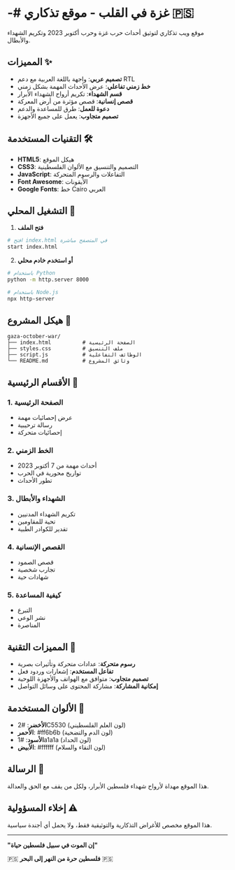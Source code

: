 # -# غزة في القلب - موقع تذكاري 🇵🇸

موقع ويب تذكاري لتوثيق أحداث حرب غزة وحرب أكتوبر 2023 وتكريم الشهداء والأبطال.

## المميزات ✨

- **تصميم عربي**: واجهة باللغة العربية مع دعم RTL
- **خط زمني تفاعلي**: عرض الأحداث المهمة بشكل زمني
- **قسم الشهداء**: تكريم أرواح الشهداء الأبرار
- **قصص إنسانية**: قصص مؤثرة من أرض المعركة
- **دعوة للعمل**: طرق للمساعدة والدعم
- **تصميم متجاوب**: يعمل على جميع الأجهزة

## التقنيات المستخدمة 🛠️

- **HTML5**: هيكل الموقع
- **CSS3**: التصميم والتنسيق مع الألوان الفلسطينية
- **JavaScript**: التفاعلات والرسوم المتحركة
- **Font Awesome**: الأيقونات
- **Google Fonts**: خط Cairo العربي

## التشغيل المحلي 🚀

1. **فتح الملف**
```bash
# افتح index.html في المتصفح مباشرة
start index.html
```

2. **أو استخدم خادم محلي**
```bash
# باستخدام Python
python -m http.server 8000

# باستخدام Node.js
npx http-server
```

## هيكل المشروع 📁

```
gaza-october-war/
├── index.html          # الصفحة الرئيسية
├── styles.css          # ملف التنسيق
├── script.js           # الوظائف التفاعلية
└── README.md           # وثائق المشروع
```

## الأقسام الرئيسية 📖

### 1. الصفحة الرئيسية
- عرض إحصائيات مهمة
- رسالة ترحيبية
- إحصائيات متحركة

### 2. الخط الزمني
- أحداث مهمة من 7 أكتوبر 2023
- تواريخ محورية في الحرب
- تطور الأحداث

### 3. الشهداء والأبطال
- تكريم الشهداء المدنيين
- تحية للمقاومين
- تقدير للكوادر الطبية

### 4. القصص الإنسانية
- قصص الصمود
- تجارب شخصية
- شهادات حية

### 5. كيفية المساعدة
- التبرع
- نشر الوعي
- المناصرة

## المميزات التقنية 🔧

- **رسوم متحركة**: عدادات متحركة وتأثيرات بصرية
- **تفاعل المستخدم**: إشعارات وردود فعل
- **تصميم متجاوب**: متوافق مع الهواتف والأجهزة اللوحية
- **إمكانية المشاركة**: مشاركة المحتوى على وسائل التواصل

## الألوان المستخدمة 🎨

- **الأخضر**: #2C5530 (لون العلم الفلسطيني)
- **الأحمر**: #ff6b6b (لون الدم والتضحية)
- **الأسود**: #1a1a1a (لون الحداد)
- **الأبيض**: #ffffff (لون النقاء والسلام)

## الرسالة 💝

هذا الموقع مهداة لأرواح شهداء فلسطين الأبرار، ولكل من يقف مع الحق والعدالة.

## إخلاء المسؤولية ⚠️

هذا الموقع مخصص للأغراض التذكارية والتوثيقية فقط، ولا يحمل أي أجندة سياسية.

---

**"إن الموت في سبيل فلسطين حياة"**

🇵🇸 **فلسطين حرة من النهر إلى البحر** 🇵🇸
